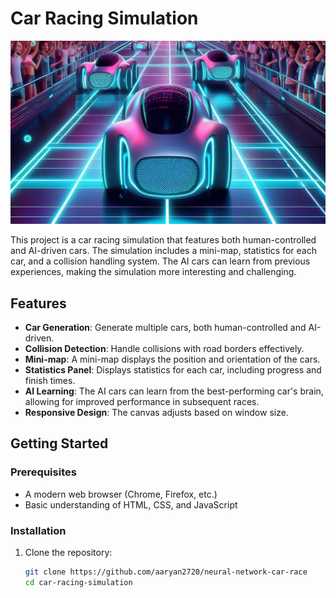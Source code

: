 # Car Racing Simulation

![Cover Image](thumbnail.png)

This project is a car racing simulation that features both human-controlled and AI-driven cars. The simulation includes a mini-map, statistics for each car, and a collision handling system. The AI cars can learn from previous experiences, making the simulation more interesting and challenging.

## Features

- **Car Generation**: Generate multiple cars, both human-controlled and AI-driven.
- **Collision Detection**: Handle collisions with road borders effectively.
- **Mini-map**: A mini-map displays the position and orientation of the cars.
- **Statistics Panel**: Displays statistics for each car, including progress and finish times.
- **AI Learning**: The AI cars can learn from the best-performing car's brain, allowing for improved performance in subsequent races.
- **Responsive Design**: The canvas adjusts based on window size.

## Getting Started

### Prerequisites

- A modern web browser (Chrome, Firefox, etc.)
- Basic understanding of HTML, CSS, and JavaScript

### Installation

1. Clone the repository:
   ```bash
   git clone https://github.com/aaryan2720/neural-network-car-race
   cd car-racing-simulation